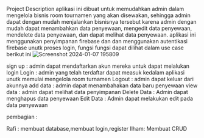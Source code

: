 Project Description 
aplikasi ini dibuat untuk memudahkan admin dalam mengelola bisnis room tournamen yang akan disewakan,
sehingga admin dapat dengan mudah menjalankan bisnisnya tersebut karena admin dengan mudah dapat menambahkan data penyewaan, 
mengedit data penyewaan, mendelete data penyewaan, dan dapat melihat data penyewaan. aplikasi ini menggunakan penyimpanan firebase 
dan dan menggunakan autentikasi firebase unutk proses login, fungsi fungsi dapat dilihat dalam use case berikut ini
![Screenshot 2024-01-07 195809](https://github.com/rafifilzahaliansyah/Ujian_Akhir_PAM/assets/114916906/3edbebf5-710f-49cc-b695-1725fdf92715)


sign up : admin dapat mendaftarkan akun mereka untuk dapat melalukan login
Login : admin yang telah terdaftar dapat measuk kedalam aplikasi unutk memulai mengelola room turnamen
Logout : admin dapat keluar dari akunnya
add data : admin dapat menambahakan data baru penyewaan
view data : admin dapat melihat data penyimpanan
Delete Data : Admin dapat menghapus data penyewaan
Edit Data : Admin dapat melakukan edit pada data penyewaan 

pembagian : 

Rafi : membuat database,membuat login,register
Ilham: Membuat CRUD
